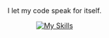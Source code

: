 <div align="center">I let my code speak for itself.

[![My Skills](https://skillicons.dev/icons?i=linux,bash,github,md,cloudflare,neovim,debian,apple,windows&perline=10)](https://skillicons.dev)
</div>
